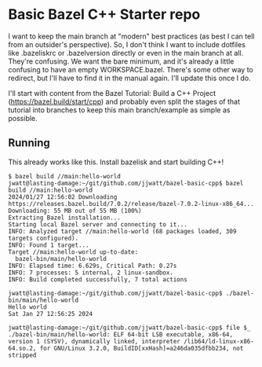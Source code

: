 # Basic Bazel C++ Starter repo

I want to keep the main branch at "modern" best practices (as best I
can tell from an outsider's perspective). So, I don't think I want to
include dotfiles like .bazeliskrc or .bazelversion directly or even in
the main branch at all. They're confusing. We want the bare minimum,
and it's already a little confusing to have an empty
WORKSPACE.bazel. There's some other way to redirect, but I'll have to
find it in the manual again. I'll update this once I do.

I'll start with content from the Bazel Tutorial: Build a C++ Project
(https://bazel.build/start/cpp) and probably even split the stages of
that tutorial into branches to keep this main branch/example as simple
as possible.

## Running

This already works like this. Install bazelisk and start building C++!

```shell
$ bazel build //main:hello-world
jwatt@lasting-damage:~/git/github.com/jjwatt/bazel-basic-cpp$ bazel build //main:hello-world
2024/01/27 12:56:02 Downloading https://releases.bazel.build/7.0.2/release/bazel-7.0.2-linux-x86_64...
Downloading: 55 MB out of 55 MB (100%) 
Extracting Bazel installation...
Starting local Bazel server and connecting to it...
INFO: Analyzed target //main:hello-world (68 packages loaded, 309 targets configured).
INFO: Found 1 target...
Target //main:hello-world up-to-date:
  bazel-bin/main/hello-world
INFO: Elapsed time: 6.629s, Critical Path: 0.27s
INFO: 7 processes: 5 internal, 2 linux-sandbox.
INFO: Build completed successfully, 7 total actions
```

```shell
jwatt@lasting-damage:~/git/github.com/jjwatt/bazel-basic-cpp$ ./bazel-bin/main/hello-world
Hello world
Sat Jan 27 12:56:25 2024
```

```shell
jwatt@lasting-damage:~/git/github.com/jjwatt/bazel-basic-cpp$ file $_
./bazel-bin/main/hello-world: ELF 64-bit LSB executable, x86-64, version 1 (SYSV), dynamically linked, interpreter /lib64/ld-linux-x86-64.so.2, for GNU/Linux 3.2.0, BuildID[xxHash]=a246da035dfbb234, not stripped
```
